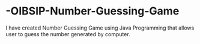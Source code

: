 # -OIBSIP-Number-Guessing-Game
I have created Number Guessing Game using Java Programming that allows user to guess the number generated by computer.
